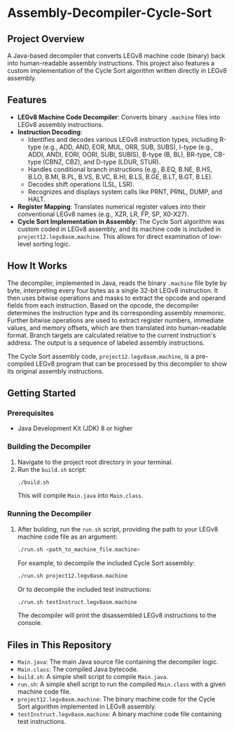 # Assembly-Decompiler-Cycle-Sort
## Project Overview
A Java-based decompiler that converts LEGv8 machine code (binary) back into human-readable assembly instructions. This project also features a custom implementation of the Cycle Sort algorithm written directly in LEGv8 assembly.

## Features

  * **LEGv8 Machine Code Decompiler**: Converts binary `.machine` files into LEGv8 assembly instructions.
  * **Instruction Decoding**:
      * Identifies and decodes various LEGv8 instruction types, including R-type (e.g., ADD, AND, EOR, MUL, ORR, SUB, SUBS), I-type (e.g., ADDI, ANDI, EORI, OORI, SUBI, SUBIS), B-type (B, BL), BR-type, CB-type (CBNZ, CBZ), and D-type (LDUR, STUR).
      * Handles conditional branch instructions (e.g., B.EQ, B.NE, B.HS, B.LO, B.MI, B.PL, B.VS, B.VC, B.HI, B.LS, B.GE, B.LT, B.GT, B.LE).
      * Decodes shift operations (LSL, LSR).
      * Recognizes and displays system calls like PRNT, PRNL, DUMP, and HALT.
  * **Register Mapping**: Translates numerical register values into their conventional LEGv8 names (e.g., XZR, LR, FP, SP, X0-X27).
  * **Cycle Sort Implementation in Assembly**: The Cycle Sort algorithm was custom coded in LEGv8 assembly, and its machine code is included in `project12.legv8asm.machine`. This allows for direct examination of low-level sorting logic.

## How It Works

The decompiler, implemented in Java, reads the binary `.machine` file byte by byte, interpreting every four bytes as a single 32-bit LEGv8 instruction. It then uses bitwise operations and masks to extract the opcode and operand fields from each instruction. Based on the opcode, the decompiler determines the instruction type and its corresponding assembly mnemonic. Further bitwise operations are used to extract register numbers, immediate values, and memory offsets, which are then translated into human-readable format. Branch targets are calculated relative to the current instruction's address. The output is a sequence of labeled assembly instructions.

The Cycle Sort assembly code, `project12.legv8asm.machine`, is a pre-compiled LEGv8 program that can be processed by this decompiler to show its original assembly instructions.

## Getting Started

### Prerequisites

  * Java Development Kit (JDK) 8 or higher

### Building the Decompiler

1.  Navigate to the project root directory in your terminal.
2.  Run the `build.sh` script:
    ```bash
    ./build.sh
    ```
    This will compile `Main.java` into `Main.class`.

### Running the Decompiler

1.  After building, run the `run.sh` script, providing the path to your LEGv8 machine code file as an argument:
    ```bash
    ./run.sh <path_to_machine_file.machine>
    ```
    For example, to decompile the included Cycle Sort assembly:
    ```bash
    ./run.sh project12.legv8asm.machine
    ```
    Or to decompile the included test instructions:
    ```bash
    ./run.sh testInstruct.legv8asm.machine
    ```
    The decompiler will print the disassembled LEGv8 instructions to the console.

## Files in This Repository

  * `Main.java`: The main Java source file containing the decompiler logic.
  * `Main.class`: The compiled Java bytecode.
  * `build.sh`: A simple shell script to compile `Main.java`.
  * `run.sh`: A simple shell script to run the compiled `Main.class` with a given machine code file.
  * `project12.legv8asm.machine`: The binary machine code for the Cycle Sort algorithm implemented in LEGv8 assembly.
  * `testInstruct.legv8asm.machine`: A binary machine code file containing test instructions.
